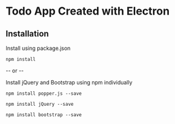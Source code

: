 # Todo App Created with Electron

## Installation
Install using package.json
```
npm install
```

-- or --

Install jQuery and Bootstrap using npm individually
```
npm install popper.js --save
```
```
npm install jQuery --save
```
```
npm install bootstrap --save
```
